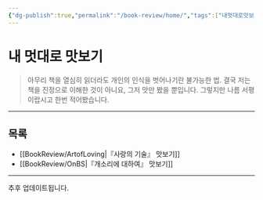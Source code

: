 ```yaml
---
{"dg-publish":true,"permalink":"/book-review/home/","tags":["내멋대로맛보기"],"created":"2024-02-08T15:27:29.404+09:00","updated":"2024-05-27T14:59:06.304+09:00"}
---
```



# 내 멋대로 맛보기

> 아무리 책을 열심히 읽더라도 개인의 인식을 벗어나기란 불가능한 법.
> 결국 저는 책을 진정으로 이해한 것이 아니요, 그저 맛만 봤을 뿐입니다.
> 그렇지만 나름 서평이랍시고 한번 적어봤습니다.
---

## 목록

+ [[BookReview/ArtofLoving\|『사랑의 기술』 맛보기]]
+ [[BookReview/OnBS\|『개소리에 대하여』 맛보기]]


---

추후 업데이트됩니다.